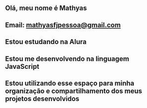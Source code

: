 ## Olá, meu nome é Mathyas
## Email: mathyasfjpessoa@gmail.com
## Estou estudando na Alura
## Estou me desenvolvendo na linguagem JavaScript
## Estou utilizando esse espaço para minha organização e compartilhamento dos meus projetos desenvolvidos
<!--
**MathyPerson18/MathyPerson18** is a ✨ _special_ ✨ repository because its `README.md` (this file) appears on your GitHub profile.

Here are some ideas to get you started:

- 🔭 I’m currently working on ...
- 🌱 I’m currently learning ...
- 👯 I’m looking to collaborate on ...
- 🤔 I’m looking for help with ...
- 💬 Ask me about ...
- 📫 How to reach me: ...
- 😄 Pronouns: ...
- ⚡ Fun fact: ...
-->
